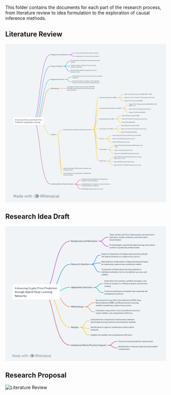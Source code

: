This folder contains the documents for each part of the research process, from literature review to idea formulation to the exploration of causal inference methods.

## Literature Review
![Literature Review](./literature-review.png)
## Research Idea Draft
![Literature Review](./research-idea-draft.png)
## Research Proposal
![Literature Review](./Research\Proposal.png)
